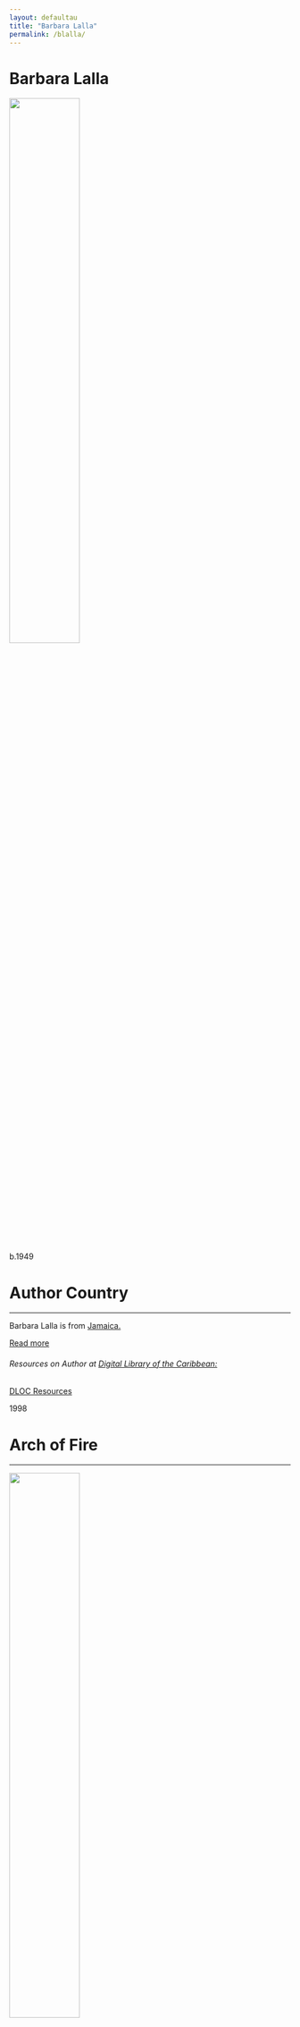 ```yaml
---
layout: defaultau
title: "Barbara Lalla"
permalink: /blalla/
---
```

<!-- partial:index.partial.html -->
<div class="content"> 
<h1>Barbara Lalla</h1>
    <div class="quote">
        <div><img src="https://sidebarwriting.files.wordpress.com/2016/04/dsc_0109.jpg" height="50%" width = "50%" class="logo"></div>
    </div>
    <div class="timeline">
        <div style="padding-bottom:100px;"></div>
        <div class="block">
            <div class="date right"><p class="right">b.1949</p></div>
            <div class="dot"></div>
            <div class="left first">
            <div class="author_country">
                <h1>Author Country</h1><hr>
          <div class="aclocation">  <p>Barbara Lalla is from <a href="{{ site.baseurl }}/4">Jamaica.</a></p> </div>
                <div class="acreadmore"><a href="#" target="_blank">Read more</a></div>
                <div class="aclocation">  <h6>Resources on Author at <a href="https://dloc.com" target="_blank">Digital Library of the Caribbean:</a></h6></div>
              <div class="dlocresources"><a href="{{ site.baseurl }}/blalla_dloc" target="_blank">DLOC Resources</a></div>
            </div>
            </div>
        </div>
        <div class="block">
            <div class="date left"><p class="left">1998</p></div>
            <div class="dot"></div>
            <div class="right hide">
                <h1>Arch of Fire</h1><hr>
                <p><img src="https://i.gr-assets.com/images/S/compressed.photo.goodreads.com/books/1347703741l/2494263.jpg" height="50%" width = "50%"></p>
                <p>
                Language: English<br/>
                Publisher: Kingston Publishers<br/>
                Publisher Location: Kingston, Jamaica<br/>
                Genre: Fiction (Novel)<br/>
                Length: 523
                </p>
            </div>
        </div>
        <div class="block">
            <div class="date right"><p class="right">2001</p></div>
            <div class="dot"></div>
            <div class="left hide">
                <h1>Flammendes Land Roman</h1><hr>
                <p><img src="https://pictures.abebooks.com/inventory/md/md3570154521.jpg" height="50%" width = "50%"></p>
                <p>
                Language: German<br/>
                Publisher: Verl.-Haus<br/>
                Publisher Location: Wetzlar, Germany<br/>
                Genre: Fiction (Novel)<br/>
                Length: 537</br>
                Translation: Yes
                 </p>
            </div>
        </div>
        <div class="block">
            <div class="date left"><p class="left hide">2010</p></div>
            <div class="dot"></div>
            <div class="right hide">
                <h1>Cascade : A Novel </h1><hr>
                <p><img src="https://images-na.ssl-images-amazon.com/images/I/41aXCsBe9nL.jpg" height="50%" width = "50%"></p>
                <p>
                Language: English<br/>
                Publisher: The University of The West Indies Press<br/>
                Publisher Location: Cave Hill, Barbados<br/>
                Genre: Fiction (Novel)<br/>
                Length: 299
                 </p>
            </div>
        </div>
        <div class="block">
            <div class="date right"><p class="right hide">2017</p></div>
            <div class="dot"></div>
            <div class="left hide">
                <h1>Grounds For Tenure</h1><hr>
                <p><img src="https://up.bookfusion.com/book/cover/000/122/548/large_21d43aa20452d5e1.jpeg" height="50%" width = "50%"></p>
                <p>
                Language: English<br/>
                Publisher: The University of The West Indies Press<br/>
                Publisher Location: Kingston, Jamaica<br/>
                Genre: Fiction (Novel)<br/>
                Length: 361
                </p>
            </div>
        </div>
        <div class="block">
            <div class="date left"><p class="left hide">2021</p></div>
            <div class="dot"></div>
            <div class="right hide">
                <h1>One Thousand Eyes</h1><hr>
                <p><img src="https://up.bookfusion.com/book/cover/001/916/009/large_7d2f40e75bc7ee01.jpeg" height="50%" width = "50%"></p>
                <p>
                Language: English<br/>
                Publisher: The University of The West Indies Press<br/>
                Publisher Location: Kingston, Jamaica<br/>
                Genre: Fiction (Novel)<br/>
                Length: 303
                 </p>
            </div>
        </div>
        </div>
    </div>
  <!-- partial -->
<script src='https://cdnjs.cloudflare.com/ajax/libs/jquery/3.1.1/jquery.min.js'></script><script  src="{{ site.baseurl }}/assets/js/authorscript.js"></script>
